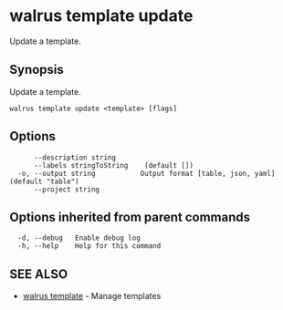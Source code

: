 # walrus template update

Update a template.

## Synopsis

Update a template.

```
walrus template update <template> [flags]
```

## Options

```
      --description string      
      --labels stringToString    (default [])
  -o, --output string           Output format [table, json, yaml] (default "table")
      --project string          
```

## Options inherited from parent commands

```
  -d, --debug   Enable debug log
  -h, --help    Help for this command
```

## SEE ALSO

* [walrus template](walrus_template)	 - Manage templates

